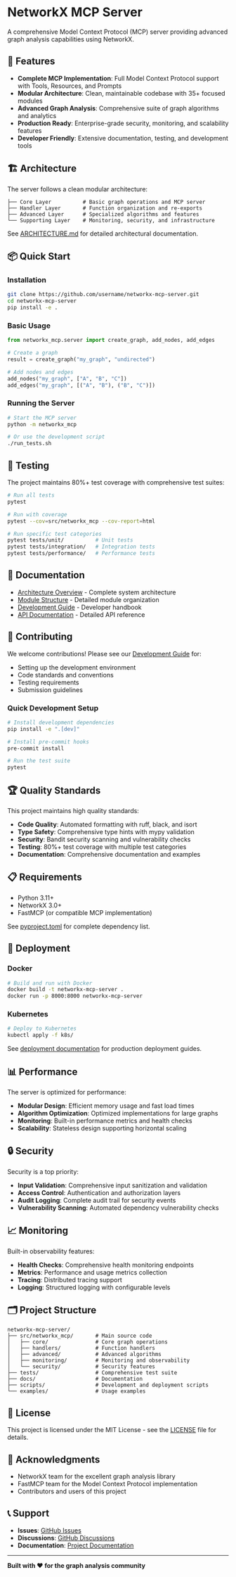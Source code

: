 # NetworkX MCP Server

A comprehensive Model Context Protocol (MCP) server providing advanced graph analysis capabilities using NetworkX.

## 🚀 Features

- **Complete MCP Implementation**: Full Model Context Protocol support with Tools, Resources, and Prompts
- **Modular Architecture**: Clean, maintainable codebase with 35+ focused modules
- **Advanced Graph Analysis**: Comprehensive suite of graph algorithms and analytics
- **Production Ready**: Enterprise-grade security, monitoring, and scalability features
- **Developer Friendly**: Extensive documentation, testing, and development tools

## 🏗️ Architecture

The server follows a clean modular architecture:

```
├── Core Layer          # Basic graph operations and MCP server
├── Handler Layer       # Function organization and re-exports
├── Advanced Layer      # Specialized algorithms and features
└── Supporting Layer    # Monitoring, security, and infrastructure
```

See [ARCHITECTURE.md](ARCHITECTURE.md) for detailed architectural documentation.

## 📦 Quick Start

### Installation

```bash
git clone https://github.com/username/networkx-mcp-server.git
cd networkx-mcp-server
pip install -e .
```

### Basic Usage

```python
from networkx_mcp.server import create_graph, add_nodes, add_edges

# Create a graph
result = create_graph("my_graph", "undirected")

# Add nodes and edges
add_nodes("my_graph", ["A", "B", "C"])
add_edges("my_graph", [("A", "B"), ("B", "C")])
```

### Running the Server

```bash
# Start the MCP server
python -m networkx_mcp

# Or use the development script
./run_tests.sh
```

## 🧪 Testing

The project maintains 80%+ test coverage with comprehensive test suites:

```bash
# Run all tests
pytest

# Run with coverage
pytest --cov=src/networkx_mcp --cov-report=html

# Run specific test categories
pytest tests/unit/          # Unit tests
pytest tests/integration/   # Integration tests
pytest tests/performance/   # Performance tests
```

## 📖 Documentation

- [Architecture Overview](ARCHITECTURE.md) - Complete system architecture
- [Module Structure](docs/MODULE_STRUCTURE.md) - Detailed module organization
- [Development Guide](docs/DEVELOPMENT_GUIDE.md) - Developer handbook
- [API Documentation](docs/api/) - Detailed API reference

## 🤝 Contributing

We welcome contributions! Please see our [Development Guide](docs/DEVELOPMENT_GUIDE.md) for:

- Setting up the development environment
- Code standards and conventions
- Testing requirements
- Submission guidelines

### Quick Development Setup

```bash
# Install development dependencies
pip install -e ".[dev]"

# Install pre-commit hooks
pre-commit install

# Run the test suite
pytest
```

## 🏆 Quality Standards

This project maintains high quality standards:

- **Code Quality**: Automated formatting with ruff, black, and isort
- **Type Safety**: Comprehensive type hints with mypy validation
- **Security**: Bandit security scanning and vulnerability checks
- **Testing**: 80%+ test coverage with multiple test categories
- **Documentation**: Comprehensive documentation and examples

## 📋 Requirements

- Python 3.11+
- NetworkX 3.0+
- FastMCP (or compatible MCP implementation)

See [pyproject.toml](pyproject.toml) for complete dependency list.

## 🚀 Deployment

### Docker

```bash
# Build and run with Docker
docker build -t networkx-mcp-server .
docker run -p 8000:8000 networkx-mcp-server
```

### Kubernetes

```bash
# Deploy to Kubernetes
kubectl apply -f k8s/
```

See [deployment documentation](docs/deployment/) for production deployment guides.

## 📊 Performance

The server is optimized for performance:

- **Modular Design**: Efficient memory usage and fast load times
- **Algorithm Optimization**: Optimized implementations for large graphs
- **Monitoring**: Built-in performance metrics and health checks
- **Scalability**: Stateless design supporting horizontal scaling

## 🔒 Security

Security is a top priority:

- **Input Validation**: Comprehensive input sanitization and validation
- **Access Control**: Authentication and authorization layers
- **Audit Logging**: Complete audit trail for security events
- **Vulnerability Scanning**: Automated dependency vulnerability checks

## 📈 Monitoring

Built-in observability features:

- **Health Checks**: Comprehensive health monitoring endpoints
- **Metrics**: Performance and usage metrics collection
- **Tracing**: Distributed tracing support
- **Logging**: Structured logging with configurable levels

## 🗂️ Project Structure

```
networkx-mcp-server/
├── src/networkx_mcp/       # Main source code
│   ├── core/               # Core graph operations
│   ├── handlers/           # Function handlers
│   ├── advanced/           # Advanced algorithms
│   ├── monitoring/         # Monitoring and observability
│   └── security/           # Security features
├── tests/                  # Comprehensive test suite
├── docs/                   # Documentation
├── scripts/                # Development and deployment scripts
└── examples/               # Usage examples
```

## 📜 License

This project is licensed under the MIT License - see the [LICENSE](LICENSE) file for details.

## 🙏 Acknowledgments

- NetworkX team for the excellent graph analysis library
- FastMCP team for the Model Context Protocol implementation
- Contributors and users of this project

## 📞 Support

- **Issues**: [GitHub Issues](https://github.com/username/networkx-mcp-server/issues)
- **Discussions**: [GitHub Discussions](https://github.com/username/networkx-mcp-server/discussions)
- **Documentation**: [Project Documentation](docs/)

---

**Built with ❤️ for the graph analysis community**
